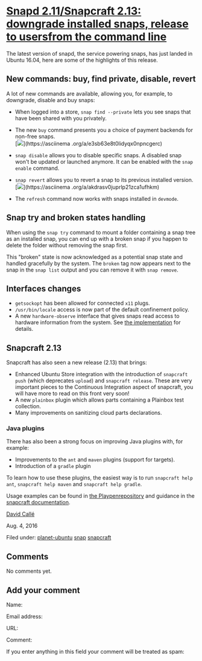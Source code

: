 





#  [Snapd 2.11/Snapcraft 2.13: downgrade installed snaps, release to usersfrom the command line](/en/blog/2016/08/04/snapd-211-snapcraft213/)

The latest version of snapd, the service powering snaps, has just landed in
Ubuntu 16.04, here are some of the highlights of this release.

## New commands: buy, find private, disable, revert

A lot of new commands are available, allowing you, for example, to downgrade,
disable and buy snaps:

  * When logged into a store, `snap find --private` lets you see snaps that have been shared with you privately.
  * The new `buy` command presents you a choice of payment backends for non-free snaps.  
[![](https://asciinema.org/a/e3sb63e8t0lidyqx0npncgerc.png)](https://asciinema
.org/a/e3sb63e8t0lidyqx0npncgerc)

  * `snap disable` allows you to disable specific snaps. A disabled snap won't be updated or launched anymore. It can be enabled with the `snap enable` command.
  * `snap revert` allows you to revert a snap to its previous installed version.  
[![](https://asciinema.org/a/akdrasv0juprlp21zca1ufhkm.png)](https://asciinema
.org/a/akdrasv0juprlp21zca1ufhkm)

  * The `refresh` command now works with snaps installed in `devmode`.

## Snap try and broken states handling

When using the `snap try` command to mount a folder containing a snap tree as
an installed snap, you can end up with a broken snap if you happen to delete
the folder without removing the snap first.

This "broken" state is now acknowledged as a potential snap state and handled
gracefully by the system. The `broken` tag now appears next to the snap in the
`snap list` output and you can remove it with `snap remove`.

## Interfaces changes

  * `getsockopt` has been allowed for connected `x11` plugs.
  * `/usr/bin/locale` access is now part of the default confinement policy.
  * A new `hardware-observe` interface that gives snaps read access to hardware information from the system. See [the implementation](https://github.com/snapcore/snapd/blob/master/interfaces/builtin/hardware_observe.go#L28) for details.

## Snapcraft 2.13

Snapcraft has also seen a new release (2.13) that brings:

  * Enhanced Ubuntu Store integration with the introduction of `snapcraft push` (which deprecates `upload`) and `snapcraft release`. These are very important pieces to the Continuous Integration aspect of snapcraft, you will have more to read on this front very soon!
  * A new `plainbox` plugin which allows parts containing a Plainbox test collection.
  * Many improvements on sanitizing cloud parts declarations.

### Java plugins

There has also been a strong focus on improving Java plugins with, for
example:

  * Improvements to the `ant` and `maven` plugins (support for targets).
  * Introduction of a `gradle` plugin

To learn how to use these plugins, the easiest way is to run `snapcraft help
ant`, `snapcraft help maven` and `snapcraft help gradle`.

Usage examples can be found in [the Playpenrepository](https://github.com/ubuntu/snappy-playpen/) and guidance in the
[snapcraft documentation](http://snapcraft.io/docs).

[David Callé](/en/blog/authors/davidc3/)

Aug. 4, 2016

Filed under: [planet-ubuntu](/en/blog/tags/planet-ubuntu/)
[snap](/en/blog/tags/snap/) [snapcraft](/en/blog/tags/snapcraft/)





## Comments

No comments yet.

## Add your comment

Name:

Email address:

URL:

Comment:

If you enter anything in this field your comment will be treated as spam:





